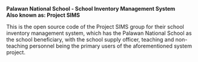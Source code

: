 **Palawan National School - School Inventory Management System**<br>
**Also known as: Project SIMS**<br>

This is the open source code of the Project SIMS group for their school inventory management system, which has the Palawan National
School as the school beneficiary, with the school supply officer, teaching and non-teaching personnel being the primary users of the 
aforementioned system project.<br>
